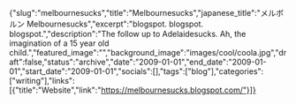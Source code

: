 {"slug":"melbournesucks","title":"Melbournesucks","japanese_title":"メルボルン Melbournesucks","excerpt":"blogspot. blogspot. blogspot.","description":"The follow up to Adelaidesucks. Ah, the imagination of a 15 year old child.","featured_image":"","background_image":"images/cool/coola.jpg","draft":false,"status":"archive","date":"2009-01-01","end_date":"2009-01-01","start_date":"2009-01-01","socials":[],"tags":["blog"],"categories":["writing"],"links":[{"title":"Website","link":"https://melbournesucks.blogspot.com/"}]}